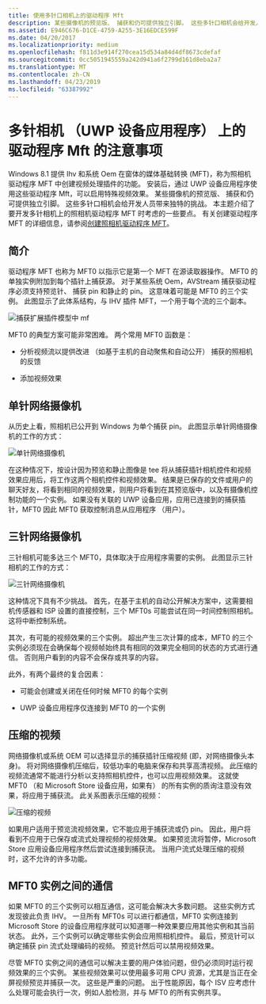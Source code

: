 ```yaml
---
title: 使用多针口相机上的驱动程序 Mft
description: 某些摄像机的预览版、 捕获和仍可提供独立引脚。 这些多针口相机会给开发人员带来独特的挑战。 本主题介绍了要开发多针相机上的照相机驱动程序 MFT 时考虑的一些要点。
ms.assetid: E946C676-D1CE-4759-A255-3E16EDCE599F
ms.date: 04/20/2017
ms.localizationpriority: medium
ms.openlocfilehash: f811d3e914f270cea15d534a84d4df8673cdefaf
ms.sourcegitcommit: 0cc5051945559a242d941a6f2799d161d8eba2a7
ms.translationtype: MT
ms.contentlocale: zh-CN
ms.lasthandoff: 04/23/2019
ms.locfileid: "63387992"
---
```

# <a name="span-iddevappsdrivermftsonmulti-pincamerasspanconsiderations-for-driver-mfts-on-multi-pin-cameras-uwp-device-apps"></a><span id="devapps.driver_mfts_on_multi-pin_cameras"></span>多针相机 （UWP 设备应用程序） 上的驱动程序 Mft 的注意事项


Windows 8.1 提供 Ihv 和系统 Oem 在窗体的媒体基础转换 (MFT)，称为照相机驱动程序 MFT 中创建视频处理插件的功能。 安装后，通过 UWP 设备应用程序使用这些驱动程序 Mft，可以启用特殊视频效果。 某些摄像机的预览版、 捕获和仍可提供独立引脚。 这些多针口相机会给开发人员带来独特的挑战。 本主题介绍了要开发多针相机上的照相机驱动程序 MFT 时考虑的一些要点。 有关创建驱动程序 MFT 的详细信息，请参阅[创建照相机驱动程序 MFT](creating-a-camera-driver-mft.md)。

## <a name="span-idintroductionspanspan-idintroductionspanspan-idintroductionspanintroduction"></a><span id="Introduction"></span><span id="introduction"></span><span id="INTRODUCTION"></span>简介


驱动程序 MFT 也称为 MFT0 以指示它是第一个 MFT 在源读取器操作。 MFT0 的单独实例附加到每个插针上捕获源。 对于某些系统 Oem，AVStream 捕获驱动程序必须支持预览针、 捕获 pin 和静止的 pin。 这意味着可能是 MFT0 的三个实例。 此图显示了此体系结构，与 IHV 插件 MFT，一个用于每个流的三个副本。

![捕获扩展插件模型中 mf](images/372842-cameracaptureengine.png)

MFT0 的典型方案可能非常困难。 两个常用 MFT0 函数是：

-   分析视频流以提供改进 （如基于主机的自动聚焦和自动公开） 捕获的照相机的反馈

-   添加视频效果

## <a name="span-idone-pinwebcamspanspan-idone-pinwebcamspanspan-idone-pinwebcamspanone-pin-webcam"></a><span id="One-pin_webcam"></span><span id="one-pin_webcam"></span><span id="ONE-PIN_WEBCAM"></span>单针网络摄像机


从历史上看，照相机已公开到 Windows 为单个捕获 pin。 此图显示单针网络摄像机的工作的方式：

![单针网络摄像机](images/372826-camera-one-pin-webcam.png)

在这种情况下，按设计因为预览和静止图像是 tee 将从捕获插针相机控件和视频效果应用后，将工作这两个相机控件和视频效果。 结果是已保存的文件或用户的聊天好友，将看到相同的视频效果，则用户将看到在其预览版中，以及有摄像机控制功能的一个实例。 如果没有关联的 UWP 设备应用，应用已连接到的捕获插针，MFT0 因此 MFT0 获取控制消息从应用程序 （用户）。

## <a name="span-idthree-pinwebcamspanspan-idthree-pinwebcamspanspan-idthree-pinwebcamspanthree-pin-webcam"></a><span id="Three-pin_webcam"></span><span id="three-pin_webcam"></span><span id="THREE-PIN_WEBCAM"></span>三针网络摄像机


三针相机可能多达三个 MFT0，具体取决于应用程序需要的实例。 此图显示三针相机的工作的方式：

![三针网络摄像机](images/372826-camera-three-pin-camera.png)

这种情况下具有不少挑战。 首先，在基于主机的自动公开解决方案中，这需要相机传感器和 ISP 设置的直接控制，三个 MFT0s 可能尝试在同一时间控制照相机。 这将中断控制系统。

其次，有可能的视频效果的三个实例。 超出产生三次计算的成本，MFT0 的三个实例必须现在会确保每个视频帧始终具有相同的效果完全相同的状态的方式进行通信。 否则用户看到的内容不会保存或共享的内容。

此外，有两个最终的复合因素：

-   可能会创建或关闭在任何时候 MFT0 的每个实例

-   UWP 设备应用程序仅连接到 MFT0 的一个实例

## <a name="span-idcompressedvideospanspan-idcompressedvideospanspan-idcompressedvideospancompressed-video"></a><span id="Compressed_video"></span><span id="compressed_video"></span><span id="COMPRESSED_VIDEO"></span>压缩的视频


网络摄像机或系统 OEM 可以选择显示的捕获插针压缩视频 (即，对网络摄像头本身)。 将对网络摄像机压缩后，较低功率的电脑来保存和共享高清视频。 此压缩的视频流通常不能进行分析以支持照相机控件，也可以应用视频效果。 这就使 MFT0 （和 Microsoft Store 设备应用，如果有） 的所有实例的质询注意没有效果，将应用于捕获流。 此关系图表示压缩的视频：

![压缩的视频](images/372826-camera-compressed-video.png)

如果用户适用于预览流视频效果，它不能应用于捕获流或仍 pin。 因此，用户将看到不应用于已保存或流式处理视频的视频效果。 如果预览流将暂停，Microsoft Store 应用设备应用程序然后尝试连接到捕获流。 当用户流式处理压缩的视频时，这不允许的许多功能。

## <a name="span-idcommunicationbetweenmft0instancesspanspan-idcommunicationbetweenmft0instancesspanspan-idcommunicationbetweenmft0instancesspancommunication-between-mft0-instances"></a><span id="Communication_between_MFT0_instances"></span><span id="communication_between_mft0_instances"></span><span id="COMMUNICATION_BETWEEN_MFT0_INSTANCES"></span>MFT0 实例之间的通信


如果 MFT0 的三个实例可以相互通信，这可能会解决大多数问题。 这些实例方式发现彼此负责 IHV。 一旦所有 MFT0s 可以进行都通信，MFT0 实例连接到 Microsoft Store 的设备应用程序就可以知道哪一种效果要应用其他实例和其当前状态。 此外，三个实例可以确定哪些实例会应用照相机控件。 最后，预览针可以确定捕获 pin 流式处理编码的视频。 预览针然后可以禁用视频效果。

尽管 MFT0 实例之间的通信可以解决主要的用户体验问题，但仍必须同时运行视频效果的三个实例。 某些视频效果可以使用最多可用 CPU 资源，尤其是当正在全屏视频预览并捕获一次。 这些是严重的问题。 出于性能原因，每个 ISV 应考虑什么处理可能会执行一次，例如人脸检测，并与 MFT0 的所有实例共享。

 

 





